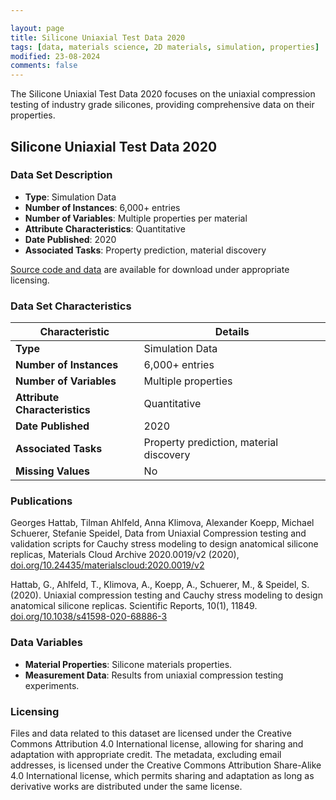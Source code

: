 ```yaml
---

layout: page
title: Silicone Uniaxial Test Data 2020
tags: [data, materials science, 2D materials, simulation, properties]
modified: 23-08-2024
comments: false
---
```


The Silicone Uniaxial Test Data 2020 focuses on the uniaxial compression testing of industry grade silicones, providing comprehensive data on their properties. 

## Silicone Uniaxial Test Data 2020

### Data Set Description

- **Type**: Simulation Data
- **Number of Instances**: 6,000+ entries
- **Number of Variables**: Multiple properties per material
- **Attribute Characteristics**: Quantitative
- **Date Published**: 2020
- **Associated Tasks**: Property prediction, material discovery

[Source code and data](https://archive.materialscloud.org/record/2020.0019/v2) are available for download under appropriate licensing.

### Data Set Characteristics

| Characteristic               | Details                    |
|------------------------------|----------------------------|
| **Type**                     | Simulation Data            |
| **Number of Instances**      | 6,000+ entries             |
| **Number of Variables**      | Multiple properties        |
| **Attribute Characteristics**| Quantitative               |
| **Date Published**           | 2020                       |
| **Associated Tasks**         | Property prediction, material discovery |
| **Missing Values**           | No                         |

### Publications

Georges Hattab, Tilman Ahlfeld, Anna Klimova, Alexander Koepp, Michael Schuerer, Stefanie Speidel, Data from Uniaxial Compression testing and validation scripts for Cauchy stress modeling to design anatomical silicone replicas, Materials Cloud Archive 2020.0019/v2 (2020), [doi.org/10.24435/materialscloud:2020.0019/v2](https://doi.org/10.24435/materialscloud:2020.0019/v2)

Hattab, G., Ahlfeld, T., Klimova, A., Koepp, A., Schuerer, M., & Speidel, S. (2020). Uniaxial compression testing and Cauchy stress modeling to design anatomical silicone replicas. Scientific Reports, 10(1), 11849.
[doi.org/10.1038/s41598-020-68886-3](https://doi.org/10.1038/s41598-020-68886-3)

### Data Variables

- **Material Properties**: Silicone materials properties.
- **Measurement Data**: Results from uniaxial compression testing experiments.

### Licensing

Files and data related to this dataset are licensed under the Creative Commons Attribution 4.0 International license, allowing for sharing and adaptation with appropriate credit. The metadata, excluding email addresses, is licensed under the Creative Commons Attribution Share-Alike 4.0 International license, which permits sharing and adaptation as long as derivative works are distributed under the same license.
